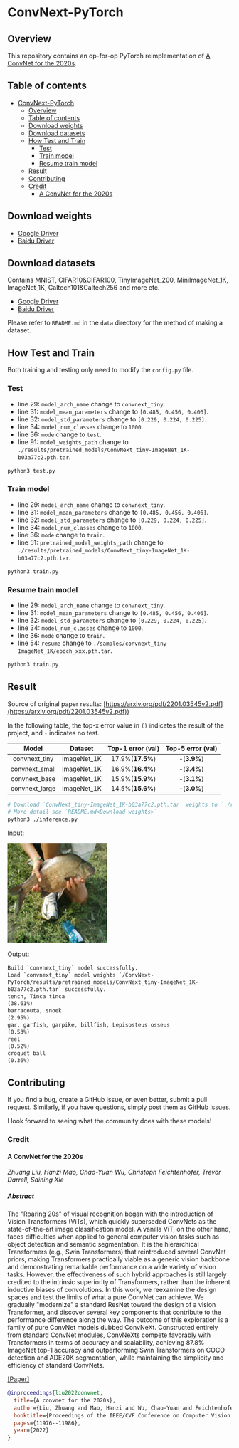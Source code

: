 # ConvNext-PyTorch

## Overview

This repository contains an op-for-op PyTorch reimplementation
of [A ConvNet for the 2020s](https://arxiv.org/pdf/2201.03545v2.pdf).

## Table of contents

- [ConvNext-PyTorch](#convnext-pytorch)
    - [Overview](#overview)
    - [Table of contents](#table-of-contents)
    - [Download weights](#download-weights)
    - [Download datasets](#download-datasets)
    - [How Test and Train](#how-test-and-train)
        - [Test](#test)
        - [Train model](#train-model)
        - [Resume train model](#resume-train-model)
    - [Result](#result)
    - [Contributing](#contributing)
    - [Credit](#credit)
        - [A ConvNet for the 2020s](#a-convnet-for-the-2020s)

## Download weights

- [Google Driver](https://drive.google.com/drive/folders/17ju2HN7Y6pyPK2CC_AqnAfTOe9_3hCQ8?usp=sharing)
- [Baidu Driver](https://pan.baidu.com/s/1yNs4rqIb004-NKEdKBJtYg?pwd=llot)

## Download datasets

Contains MNIST, CIFAR10&CIFAR100, TinyImageNet_200, MiniImageNet_1K, ImageNet_1K, Caltech101&Caltech256 and more etc.

- [Google Driver](https://drive.google.com/drive/folders/1f-NSpZc07Qlzhgi6EbBEI1wTkN1MxPbQ?usp=sharing)
- [Baidu Driver](https://pan.baidu.com/s/1arNM38vhDT7p4jKeD4sqwA?pwd=llot)

Please refer to `README.md` in the `data` directory for the method of making a dataset.

## How Test and Train

Both training and testing only need to modify the `config.py` file.

### Test

- line 29: `model_arch_name` change to `convnext_tiny`.
- line 31: `model_mean_parameters` change to `[0.485, 0.456, 0.406]`.
- line 32: `model_std_parameters` change to `[0.229, 0.224, 0.225]`.
- line 34: `model_num_classes` change to `1000`.
- line 36: `mode` change to `test`.
- line 91: `model_weights_path` change to `./results/pretrained_models/ConvNext_tiny-ImageNet_1K-b03a77c2.pth.tar`.

```bash
python3 test.py
```

### Train model

- line 29: `model_arch_name` change to `convnext_tiny`.
- line 31: `model_mean_parameters` change to `[0.485, 0.456, 0.406]`.
- line 32: `model_std_parameters` change to `[0.229, 0.224, 0.225]`.
- line 34: `model_num_classes` change to `1000`.
- line 36: `mode` change to `train`.
- line 51: `pretrained_model_weights_path` change
  to `./results/pretrained_models/ConvNext_tiny-ImageNet_1K-b03a77c2.pth.tar`.

```bash
python3 train.py
```

### Resume train model

- line 29: `model_arch_name` change to `convnext_tiny`.
- line 31: `model_mean_parameters` change to `[0.485, 0.456, 0.406]`.
- line 32: `model_std_parameters` change to `[0.229, 0.224, 0.225]`.
- line 34: `model_num_classes` change to `1000`.
- line 36: `mode` change to `train`.
- line 54: `resume` change to `./samples/convnext_tiny-ImageNet_1K/epoch_xxx.pth.tar`.

```bash
python3 train.py
```

## Result

Source of original paper results: [https://arxiv.org/pdf/2201.03545v2.pdf](https://arxiv.org/pdf/2201.03545v2.pdf))

In the following table, the top-x error value in `()` indicates the result of the project, and `-` indicates no test.

|     Model      |   Dataset   | Top-1 error (val) | Top-5 error (val) |
|:--------------:|:-----------:|:-----------------:|:-----------------:|
| convnext_tiny  | ImageNet_1K | 17.9%(**17.5%**)  |    -(**3.9%**)    |
| convnext_small | ImageNet_1K | 16.9%(**16.4%**)  |    -(**3.4%**)    |
| convnext_base  | ImageNet_1K | 15.9%(**15.9%**)  |    -(**3.1%**)    |
| convnext_large | ImageNet_1K | 14.5%(**15.6%**)  |    -(**3.0%**)    |

```bash
# Download `ConvNext_tiny-ImageNet_1K-b03a77c2.pth.tar` weights to `./results/pretrained_models`
# More detail see `README.md<Download weights>`
python3 ./inference.py 
```

Input:

<span align="center"><img width="224" height="224" src="figure/n01440764_36.JPEG"/></span>

Output:

```text
Build `convnext_tiny` model successfully.
Load `convnext_tiny` model weights `/ConvNext-PyTorch/results/pretrained_models/ConvNext_tiny-ImageNet_1K-b03a77c2.pth.tar` successfully.
tench, Tinca tinca                                                          (38.61%)
barracouta, snoek                                                           (2.95%)
gar, garfish, garpike, billfish, Lepisosteus osseus                         (0.53%)
reel                                                                        (0.52%)
croquet ball                                                                (0.36%)
```

## Contributing

If you find a bug, create a GitHub issue, or even better, submit a pull request. Similarly, if you have questions,
simply post them as GitHub issues.

I look forward to seeing what the community does with these models!

### Credit

#### A ConvNet for the 2020s

*Zhuang Liu, Hanzi Mao, Chao-Yuan Wu, Christoph Feichtenhofer, Trevor Darrell, Saining Xie*

##### Abstract

The "Roaring 20s" of visual recognition began with the introduction of Vision Transformers (ViTs), which quickly
superseded ConvNets as the state-of-the-art image classification model. A vanilla ViT, on the other hand, faces
difficulties when applied to general computer vision tasks such as object detection and semantic segmentation. It is the
hierarchical Transformers (e.g., Swin Transformers) that reintroduced several ConvNet priors, making Transformers
practically viable as a generic vision backbone and demonstrating remarkable performance on a wide variety of vision
tasks. However, the effectiveness of such hybrid approaches is still largely credited to the intrinsic superiority of
Transformers, rather than the inherent inductive biases of convolutions. In this work, we reexamine the design spaces
and test the limits of what a pure ConvNet can achieve. We gradually "modernize" a standard ResNet toward the design of
a vision Transformer, and discover several key components that contribute to the performance difference along the way.
The outcome of this exploration is a family of pure ConvNet models dubbed ConvNeXt. Constructed entirely from standard
ConvNet modules, ConvNeXts compete favorably with Transformers in terms of accuracy and scalability, achieving 87.8%
ImageNet top-1 accuracy and outperforming Swin Transformers on COCO detection and ADE20K segmentation, while maintaining
the simplicity and efficiency of standard ConvNets.

[[Paper]](https://arxiv.org/pdf/2201.03545v2.pdf)

```bibtex
@inproceedings{liu2022convnet,
  title={A convnet for the 2020s},
  author={Liu, Zhuang and Mao, Hanzi and Wu, Chao-Yuan and Feichtenhofer, Christoph and Darrell, Trevor and Xie, Saining},
  booktitle={Proceedings of the IEEE/CVF Conference on Computer Vision and Pattern Recognition},
  pages={11976--11986},
  year={2022}
}
```
